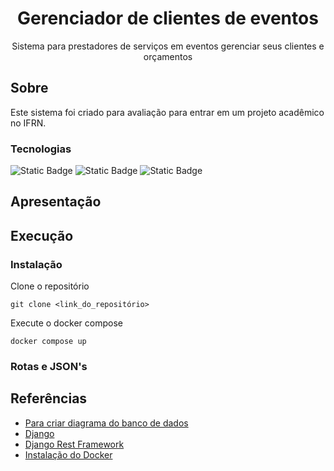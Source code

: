 <h1 align="center">Gerenciador de clientes de eventos</h1>
<p align="center">Sistema para prestadores de serviços em eventos gerenciar seus clientes e orçamentos</p>

## Sobre
Este sistema foi criado para avaliação para entrar em um projeto acadêmico no IFRN.
### Tecnologias
![Static Badge](https://img.shields.io/badge/Docker-2CA5E0?style=for-the-badge&logo=docker&logoColor=white)
![Static Badge](https://img.shields.io/badge/Django-092E20?style=for-the-badge&logo=django&logoColor=green)
![Static Badge](https://img.shields.io/badge/django%20rest-ff1709?style=for-the-badge&logo=django&logoColor=white)
## Apresentação

## Execução

### Instalação
Clone o repositório
```shell
git clone <link_do_repositório>
```

Execute o docker compose
```shell
docker compose up
```

### Rotas e JSON's

## Referências
- [Para criar diagrama do banco de dados](https://drawsql.app/)
- [Django](https://docs.djangoproject.com/en/5.2/)
- [Django Rest Framework](https://www.django-rest-framework.org/)
- [Instalação do Docker](https://docs.docker.com/engine/install/)
